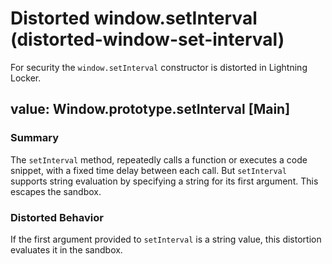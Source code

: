 # Distorted window.setInterval (distorted-window-set-interval)

For security the `window.setInterval` constructor is distorted in Lightning Locker.

<!-- START generated embed: @locker/distortion/src/Window/docs/setInterval-value.md -->
## value: Window.prototype.setInterval [Main]

### Summary

The `setInterval` method, repeatedly calls a function or executes a code snippet, with a fixed time delay between each call. But `setInterval` supports string evaluation by specifying a string for its first argument. This escapes the sandbox.

### Distorted Behavior

If the first argument provided to `setInterval` is a string value, this distortion evaluates it in the sandbox.
<!-- END generated embed, please keep comment -->

